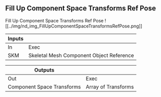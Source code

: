 ## Fill Up Component Space Transforms Ref Pose
Fill Up Component Space Transforms Ref Pose
![[../img/nd_img_FillUpComponentSpaceTransformsRefPose.png]]

|Inputs||
|--|--|
| In | Exec |
| SKM | Skeletal Mesh Component Object Reference |

|Outputs||
|--|--|
| Out | Exec |
| Component Space Transforms | Array of Transforms |
